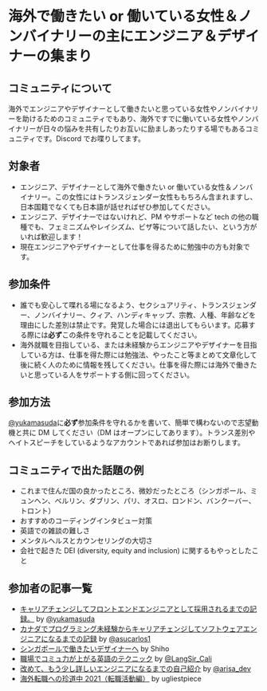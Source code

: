 # 海外で働きたい or 働いている女性＆ノンバイナリーの主にエンジニア＆デザイナーの集まり

## コミュニティについて

海外でエンジニアやデザイナーとして働きたいと思っている女性やノンバイナリーを助けるためのコミュニティでもあり、海外ですでに働いている女性やノンバイナリーが日々の悩みを共有したりお互いに励ましあったりする場でもあるコミュニティです。Discord でお喋りしてます。

## 対象者

- エンジニア、デザイナーとして海外で働きたい or 働いている女性＆ノンバイナリー。この女性にはトランスジェンダー女性ももちろん含まれますし、日本国籍でなくても日本語が話せればぜひ参加してください。
- エンジニア、デザイナーではないけれど、PM やサポートなど tech の他の職種でも、フェミニズムやレイシズム、ビザ等について話したい、という方がいれば歓迎します！
- 現在エンジニアやデザイナーとして仕事を得るために勉強中の方も対象です。

## 参加条件

- 誰でも安心して喋れる場になるよう、セクシュアリティ、トランスジェンダー、ノンバイナリー、クィア、ハンディキャップ、宗教、人種、年齢などを理由にした差別は禁止です。発覚した場合には退出してもらいます。応募する際には**必ず**この条件を守れることを記載してください。
- 海外就職を目指している、または未経験からエンジニアやデザイナーを目指している方は、仕事を得た際には勉強法、やったこと等まとめて文章化して後に続く人のために情報を残してください。仕事を得た際には海外で働きたいと思っている人をサポートする側に回ってください。

## 参加方法

[@yukamasuda](https://twitter.com/yukamasuda)に**必ず**参加条件を守れるかを書いて、簡単で構わないので志望動機と共に DM してください（DM はオープンにしてあります）。トランス差別やヘイトスピーチをしているようなアカウントであれば参加はお断りします。

## コミュニティで出た話題の例

- これまで住んだ国の良かったところ、微妙だったところ（シンガポール、ミュンヘン、ベルリン、ダブリン、パリ、オスロ、ロンドン、バンクーバー、トロント）
- おすすめのコーディングインタビュー対策
- 英語での雑談の難しさ
- メンタルヘルスとカウンセリングの大切さ
- 会社で起きた DEI (diversity, equity and inclusion) に関するもやっとしたこと

## 参加者の記事一覧

- [キャリアチェンジしてフロントエンドエンジニアとして採用されるまでの記録。](https://note.com/y_ukyk/n/n577cd5a78953) by [@yukamasuda](https://twitter.com/yukamasuda)
- [カナダでプログラミング未経験からキャリアチェンジしてソフトウェアエンジニアになるまでの記録](https://note.com/asucarlos/n/nd2255e5a3da6) by [@asucarlos1](https://twitter.com/asucarlos1)
- [シンガポールで働きたいデザイナーへ](https://note.com/shihoasada/n/n48680fb2ef1d?nt=like_9298) by Shiho
- [職場でコミュ力が上がる英語のテクニック](https://note.com/noot/n/ncd3a46c399db) by [@LangSir_Cali](https://twitter.com/LangSir_Cali)
- [改めて、もう少し詳しいエンジニアになるまでの自己紹介](https://note.com/frontendlifeinde/n/n08d35f0e57c1) by [@arisa_dev](https://twitter.com/arisa_dev)
- [海外転職への珍道中 2021（転職活動編）](https://ugliestpiece.hatenablog.com/entry/2021/09/26/031845) by ugliestpiece
